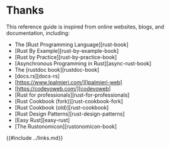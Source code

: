 # Thanks

This reference guide is inspired from online websites, blogs, and documentation, including:

- The [Rust Programming Language][rust-book]
- [Rust By Example][rust-by-example-book]
- [Rust by Practice][rust-by-practice-book]
- [Asynchronous Programming in Rust][async-rust-book]
- The [rustdoc book][rustdoc-book]
- [docs.rs][docs-rs]
- [https://www.lpalmieri.com/][lpalmieri-web]
- [https://codevoweb.com/][codevoweb]
- [Rust for professionals][rust-for-professionals]
- [Rust Cookbook (fork)][rust-cookbook-fork]
- [Rust Cookbook (old)][rust-cookbook]
- [Rust Design Patterns][rust-design-patterns]
- [Easy Rust][easy-rust]
- [The Rustonomicon][rustonomicon-book]

{{#include ../links.md}}

